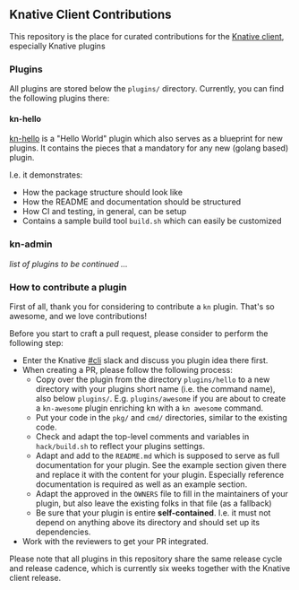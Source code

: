 ## Knative Client Contributions

This repository is the place for curated contributions for the [Knative client](https://github.com/knative/client), especially Knative plugins


### Plugins

All plugins are stored below the `plugins/` directory. Currently, you can find the following plugins there:

#### kn-hello

[kn-hello](plugin/hello) is a "Hello World" plugin which also serves as a blueprint for new plugins.  It contains the pieces that a mandatory for any new (golang based) plugin.

I.e. it demonstrates:

* How the package structure should look like
* How the README and documentation should be structured
* How CI and testing, in general, can be setup
* Contains a sample build tool `build.sh` which can easily be customized

### kn-admin



_list of plugins to be continued ..._

### How to contribute a plugin

First of all, thank you for considering to contribute a `kn` plugin. That's so awesome, and we love contributions!

Before you start to craft a pull request, please consider to perform the following step:

* Enter the Knative [#cli](https://knative.slack.com/archives/CE4MVFVAQ) slack and discuss you plugin idea there first.
* When creating a PR, please follow the following process:
  - Copy over the plugin from the directory `plugins/hello` to a new directory with your plugins short name (i.e. the command name), also below `plugins/`. E.g. `plugins/awesome` if you are about to create a `kn-awesome` plugin enriching kn with a `kn awesome` command.
  - Put your code in the `pkg/` and `cmd/` directories, similar to the existing code.
  - Check and adapt the top-level comments and variables in `hack/build.sh` to reflect your plugins settings.
  - Adapt and add to the `README.md` which is supposed to serve as full documentation for your plugin. See the example section given there and replace it with the content for your plugin. Especially reference documentation is required as well as an example section.
  - Adapt the approved in the `OWNERS` file to fill in the maintainers of your plugin, but also leave the existing folks in that file (as a fallback)
  - Be sure that your plugin is entire **self-contained**. I.e. it must not depend on anything above its directory and should set up its dependencies.
* Work with the reviewers to get your PR integrated.

Please note that all plugins in this repository share the same release cycle and release cadence, which is currently six weeks together with the Knative client release.
